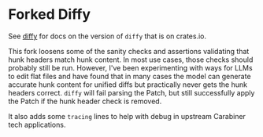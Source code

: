 # Forked Diffy

See [diffy](https://github.com/bmwill/diffy) for docs on the version of `diffy` that is on crates.io.

This fork loosens some of the sanity checks and assertions validating that hunk headers match hunk content. In most use cases, those checks should probably still be run. However, I've been experimenting with ways for LLMs to edit flat files and have found that in many cases the model can generate accurate hunk content for unified diffs but practically never gets the hunk headers correct. `diffy` will fail parsing the Patch, but still successfully apply the Patch if the hunk header check is removed.


It also adds some `tracing` lines to help with debug in upstream Carabiner tech applications.